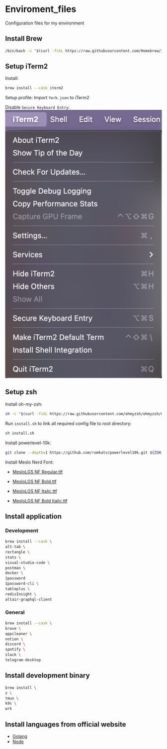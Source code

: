 # Enviroment_files

Configuration files for my environment

## Install Brew

```bash
/bin/bash -c "$(curl -fsSL https://raw.githubusercontent.com/Homebrew/install/HEAD/install.sh)"
```

## Setup iTerm2

Install:

```bash
brew install --cask iterm2
```

Setup profile:
Import `York.json` to iTerm2

Disable `Secure Keyboard Entry`:
![secure_keyboard_input](images/secure_keyboard_entry.png)

## Setup zsh

Install oh-my-zsh:

```bash
sh -c "$(curl -fsSL https://raw.githubusercontent.com/ohmyzsh/ohmyzsh/master/tools/install.sh)"
```

Run `install.sh` to link all required config file to root directory:

```bash
sh install.sh
```

Install powerlevel-10k:

```bash
git clone --depth=1 https://github.com/romkatv/powerlevel10k.git ${ZSH_CUSTOM:-$HOME/.oh-my-zsh/custom}/themes/powerlevel10k
```

Install Meslo Nerd Font:

- [MesloLGS NF Regular.ttf](https://github.com/romkatv/powerlevel10k-media/raw/master/MesloLGS%20NF%20Regular.ttf)

- [MesloLGS NF Bold.ttf](https://github.com/romkatv/powerlevel10k-media/raw/master/MesloLGS%20NF%20Bold.ttf)
- [MesloLGS NF Italic.ttf](https://github.com/romkatv/powerlevel10k-media/raw/master/MesloLGS%20NF%20Italic.ttf)
- [MesloLGS NF Bold Italic.ttf](https://github.com/romkatv/powerlevel10k-media/raw/master/MesloLGS%20NF%20Bold%20Italic.ttf)

## Install application

### Development

```bash
brew install --cask \
alt-tab \
rectangle \
stats \
visual-studio-code \
postman \
docker \
1password
1password-cli \
tableplus \
redisInsight \
altair-graphql-client
```

### General

```bash
brew install --cask \
brave \
appcleaner \
notion \
discord \
spotify \
slack \
telegram-desktop
```

## Install development binary

```bash
brew install \
z \
tmux \
k9s \
wrk
```

## Install languages from official website

- [Golang](https://go.dev/)
- [Node](https://nodejs.org/en)
